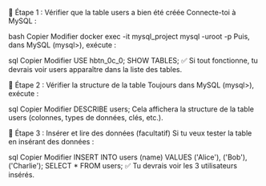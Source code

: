 📌 Étape 1 : Vérifier que la table users a bien été créée
Connecte-toi à MySQL :

bash
Copier
Modifier
docker exec -it mysql_project mysql -uroot -p
Puis, dans MySQL (mysql>), exécute :

sql
Copier
Modifier
USE hbtn_0c_0;
SHOW TABLES;
✅ Si tout fonctionne, tu devrais voir users apparaître dans la liste des tables.

📌 Étape 2 : Vérifier la structure de la table
Toujours dans MySQL (mysql>), exécute :

sql
Copier
Modifier
DESCRIBE users;
Cela affichera la structure de la table users (colonnes, types de données, clés, etc.).

📌 Étape 3 : Insérer et lire des données (facultatif)
Si tu veux tester la table en insérant des données :

sql
Copier
Modifier
INSERT INTO users (name) VALUES ('Alice'), ('Bob'), ('Charlie');
SELECT * FROM users;
✅ Tu devrais voir les 3 utilisateurs insérés.


